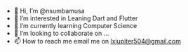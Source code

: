 - 👋 Hi, I’m @nsumbamusa
- 👀 I’m interested in Leaning Dart and Flutter
- 🌱 I’m currently learning Computer Science
- 💞️ I’m looking to collaborate on ...
- 📫 How to reach me email me on lxjupiter504@gmail.com

<!---
nsumbamusa/nsumbamusa is a ✨ special ✨ repository because its `README.md` (this file) appears on your GitHub profile.
You can click the Preview link to take a look at your changes.
--->
